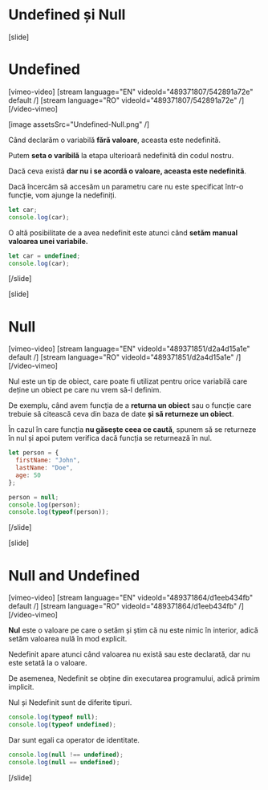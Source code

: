 # Undefined și Null

[slide]

# Undefined

[vimeo-video]
[stream language="EN" videoId="489371807/542891a72e" default /]
[stream language="RO" videoId="489371807/542891a72e"  /]
[/video-vimeo]

[image assetsSrc="Undefined-Null.png" /]

Când declarăm o variabilă **fără valoare**, aceasta este nedefinită.

Putem **seta o varibilă** la etapa ulterioară nedefinită din codul nostru.

Dacă ceva există **dar nu i se acordă o valoare, aceasta este nedefinită**.

Dacă încercăm să accesăm un parametru care nu este specificat într-o funcție, vom ajunge la nedefiniți.

``` js live
let car;
console.log(car);
```

O altă posibilitate de a avea nedefinit este atunci când **setăm manual valoarea unei variabile.**

``` js live
let car = undefined;  
console.log(car);
```

[/slide]

[slide]

# Null

[vimeo-video]
[stream language="EN" videoId="489371851/d2a4d15a1e" default /]
[stream language="RO" videoId="489371851/d2a4d15a1e"  /]
[/video-vimeo]

Nul este un tip de obiect, care poate fi utilizat pentru orice variabilă care deține un obiect pe care nu vrem să-l definim.

De exemplu, când avem funcția de a **returna un obiect** sau o funcție care trebuie să citească ceva din baza de date **și să returneze un obiect**.

În cazul în care funcția **nu găsește ceea ce caută**, spunem să se returneze în nul și apoi putem verifica dacă funcția se returnează în nul. 

``` js live
let person = {
  firstName: "John",
  lastName: "Doe",
  age: 50
};

person = null;
console.log(person);
console.log(typeof(person));

```
[/slide]

[slide]

# Null and Undefined

[vimeo-video]
[stream language="EN" videoId="489371864/d1eeb434fb" default /]
[stream language="RO" videoId="489371864/d1eeb434fb"  /]
[/video-vimeo]

**Nul** este o valoare pe care o setăm și știm că nu este nimic în interior, adică setăm valoarea nulă în mod explicit.

Nedefinit apare atunci când valoarea nu există sau este declarată, dar nu este setată la o valoare.

De asemenea, Nedefinit se obține din executarea programului, adică primim implicit.

Nul și Nedefinit sunt de diferite tipuri.

``` js live
console.log(typeof null);
console.log(typeof undefined);
```

Dar sunt egali ca operator de identitate.

``` js live
console.log(null !== undefined);
console.log(null == undefined);
```

[/slide]